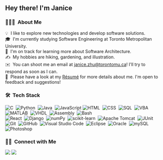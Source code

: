 <h2>Hey there! I'm Janice</h2>

<!-- ## 👋 &nbsp;Hey there! I'm Aditya -->

### 👩🏻‍💻 &nbsp;About Me

💡 &nbsp;I like to explore new technologies and develop software solutions.\
🎓 &nbsp;I'm currently studying Software Engineering at Toronto Metropolitan University.\
🌱 &nbsp;I'm on track for learning more about Software Architecture.\
✍️ &nbsp;My hobbies are hiking, gardening, and illustration.\
✉️ &nbsp;You can shoot me an email at janice.zhu@torontomu.ca! I'll try to respond as soon as I can.\
📄 &nbsp;Please have a look at my [Résumé](https://janicezhu.com/assets/Resume.pdf) for more details about me. I'm open to feedback and suggestions!

### 🛠 &nbsp;Tech Stack
![C](https://img.shields.io/badge/-C-05122A?style=flat&logo=C&logoColor=A8B9CC)&nbsp;
![Python](https://img.shields.io/badge/-Python-05122A?style=flat&logo=python)&nbsp;
![Java](https://img.shields.io/badge/-Java-05122A?style=flat&logo=Java&logoColor=FFA518)&nbsp;
![JavaScript](https://img.shields.io/badge/-JavaScript-05122A?style=flat&logo=javascript)
![HTML](https://img.shields.io/badge/-HTML-05122A?style=flat&logo=HTML5)&nbsp;
![CSS](https://img.shields.io/badge/-CSS-05122A?style=flat&logo=CSS3&logoColor=1572B6)&nbsp;
![SQL](https://img.shields.io/badge/-SQL-05122A?logo=sql&logoColor=%23a179dc)&nbsp;
![VBA](https://img.shields.io/badge/-VBA-05122A?logo=vba&logoColor=%23a179dc)&nbsp;
![MATLAB](https://img.shields.io/badge/-MATLAB-05122A?logo=matlab&logoColor=%23a179dc)&nbsp;
![VHDL](https://img.shields.io/badge/-VHDL-05122A?logo=vhdl&logoColor=%23a179dc)&nbsp;
![Assembly](https://img.shields.io/badge/-Assembly-05122A?logo=assembly&logoColor=%23a179dc)&nbsp;
![Bash](https://img.shields.io/badge/-Bash-05122A?logo=gnubash)&nbsp;\
![React](https://img.shields.io/badge/-React-05122A?logo=react&logoColor=A8B9CC)&nbsp;
![Django](https://img.shields.io/badge/-Django-193B2B?logo=django)&nbsp;
![numPy](https://img.shields.io/badge/-numPy-193B2B?logo=numpy)&nbsp;
![scikit-learn](https://img.shields.io/badge/-scikitlearn-193B2B?logo=scikitlearn)&nbsp;
![Apache Tomcat](https://img.shields.io/badge/-Tomcat-ffffff?logo=apachetomcat)&nbsp;
![JUnit](https://img.shields.io/badge/-Junit-193B2B?logo=junit5)&nbsp; \
![Git](https://img.shields.io/badge/-Git-05122A?style=flat&logo=git)&nbsp;
![GitHub](https://img.shields.io/badge/-GitHub-05122A?style=flat&logo=github)&nbsp;
![Visual Studio Code](https://img.shields.io/badge/-Visual%20Studio%20Code-05122A?style=flat&logo=visual-studio-code&logoColor=007ACC)&nbsp;
![Eclipse](https://img.shields.io/badge/-Eclipse-05122A?style=flat&logo=eclipse-ide&logoColor=2C2255)&nbsp;
![Oracle](https://img.shields.io/badge/-Oracle-05122A?logo=oracle&logoColor=red)&nbsp;
![mySQL](https://img.shields.io/badge/-mySQL-FFFFFF?logo=mysql)&nbsp;
![Photoshop](https://img.shields.io/badge/-Photoshop-05122A?style=flat&logo=adobe-photoshop)&nbsp;

### 🤝🏻 &nbsp;Connect with Me

<a href="https://janicezhu.com/"><img src="https://img.shields.io/badge/-janicezhu.com-3423A6?style=flat&logo=Google-Chrome&logoColor=white"/></a>
<a href="mailto:janice.zhu@torontomu.ca"><img src="https://img.shields.io/badge/-janice.zhu@torontomu.ca-D14836?style=flat&logo=Gmail&logoColor=white"/></a>
</p>
